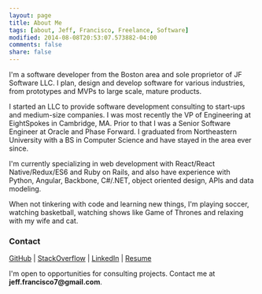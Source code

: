 ```yaml
---
layout: page
title: About Me
tags: [about, Jeff, Francisco, Freelance, Software]
modified: 2014-08-08T20:53:07.573882-04:00
comments: false
share: false
---
```


I'm a software developer from the Boston area and sole proprietor of JF Software LLC.
I plan, design and develop software for various industries, from prototypes and MVPs to large scale,
mature products.

I started an LLC to provide software development consulting to start-ups and medium-size companies. 
I was most recently the VP of Engineering at EightSpokes in Cambridge, MA. 
Prior to that I was a Senior Software Engineer at Oracle and Phase Forward.
I graduated from Northeastern University with a BS in Computer Science and have stayed in the area ever since.

I'm currently specializing in web development with React/React Native/Redux/ES6 and Ruby on Rails,
and also have experience with Python, Angular, Backbone, C#/.NET, object oriented design, APIs and data modeling.

When not tinkering with code and learning new things, I'm playing soccer, watching basketball, watching shows like Game of Thrones and relaxing with my wife and cat.

### Contact

[GitHub](https://github.com/j-francisco) |
[StackOverflow](http://stackoverflow.com/users/3268304/jeff-f) |
[LinkedIn](https://www.linkedin.com/in/jeff-francisco-a711035) | 
[Resume](/files/Resume.pdf)

I'm open to opportunities for consulting projects. Contact me at __jeff.francisco7@gmail.com__.